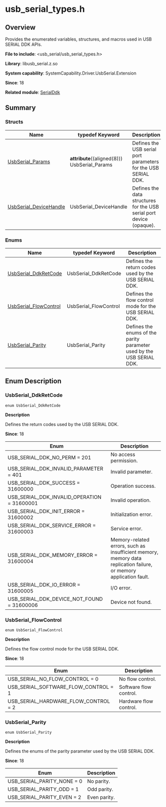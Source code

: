 # usb_serial_types.h
<!--Kit: Driver Development Kit-->
<!--Subsystem: Driver-->
<!--Owner: @lixinsheng2-->
<!--Designer: @w00373942-->
<!--Tester: @dong-dongzhen-->
<!--Adviser: @w_Machine_cc-->

## Overview

Provides the enumerated variables, structures, and macros used in USB SERIAL DDK APIs.

**File to include**: <usb_serial/usb_serial_types.h>

**Library**: libusb_serial.z.so

**System capability**: SystemCapability.Driver.UsbSerial.Extension

**Since**: 18

**Related module**: [SerialDdk](capi-serialddk.md)

## Summary

### Structs

| Name| typedef Keyword| Description|
| -- | -- | -- |
| [UsbSerial_Params](capi-serialddk-usbserial-params.md) | __attribute__((aligned(8))) UsbSerial_Params | Defines the USB serial port parameters for the USB SERIAL DDK.|
| [UsbSerial_DeviceHandle](capi-serialddk-usbserial-devicehandle.md) | UsbSerial_DeviceHandle | Defines the data structures for the USB serial port device (opaque).|

### Enums

| Name| typedef Keyword| Description|
| -- | -- | -- |
| [UsbSerial_DdkRetCode](#usbserial_ddkretcode) | UsbSerial_DdkRetCode | Defines the return codes used by the USB SERIAL DDK.|
| [UsbSerial_FlowControl](#usbserial_flowcontrol) | UsbSerial_FlowControl | Defines the flow control mode for the USB SERIAL DDK.|
| [UsbSerial_Parity](#usbserial_parity) | UsbSerial_Parity | Defines the enums of the parity parameter used by the USB SERIAL DDK.|

## Enum Description

### UsbSerial_DdkRetCode

```
enum UsbSerial_DdkRetCode
```

**Description**

Defines the return codes used by the USB SERIAL DDK.

**Since**: 18

| Enum| Description|
| -- | -- |
| USB_SERIAL_DDK_NO_PERM = 201 | No access permission.|
| USB_SERIAL_DDK_INVALID_PARAMETER = 401 | Invalid parameter.|
| USB_SERIAL_DDK_SUCCESS = 31600000 | Operation success.|
| USB_SERIAL_DDK_INVALID_OPERATION = 31600001 | Invalid operation.|
| USB_SERIAL_DDK_INIT_ERROR = 31600002 | Initialization error.|
| USB_SERIAL_DDK_SERVICE_ERROR = 31600003 | Service error.|
| USB_SERIAL_DDK_MEMORY_ERROR = 31600004 | Memory-related errors, such as insufficient memory, memory data replication failure, or memory application fault.|
| USB_SERIAL_DDK_IO_ERROR = 31600005 | I/O error.|
| USB_SERIAL_DDK_DEVICE_NOT_FOUND = 31600006 | Device not found.|

### UsbSerial_FlowControl

```
enum UsbSerial_FlowControl
```

**Description**

Defines the flow control mode for the USB SERIAL DDK.

**Since**: 18

| Enum| Description|
| -- | -- |
| USB_SERIAL_NO_FLOW_CONTROL = 0 | No flow control.|
| USB_SERIAL_SOFTWARE_FLOW_CONTROL = 1 | Software flow control.|
| USB_SERIAL_HARDWARE_FLOW_CONTROL = 2 | Hardware flow control.|

### UsbSerial_Parity

```
enum UsbSerial_Parity
```

**Description**

Defines the enums of the parity parameter used by the USB SERIAL DDK.

**Since**: 18

| Enum| Description|
| -- | -- |
| USB_SERIAL_PARITY_NONE = 0 | No parity.|
| USB_SERIAL_PARITY_ODD = 1 | Odd parity.|
| USB_SERIAL_PARITY_EVEN = 2 | Even parity.|
